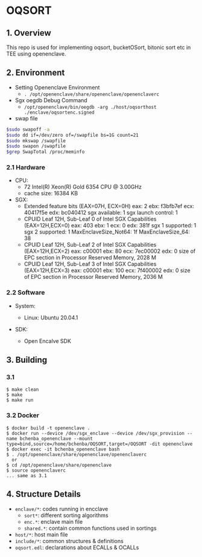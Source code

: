 # OQSORT

## 1. Overview

This repo is used for implementing oqsort, bucketOSort, bitonic sort etc in TEE using openenclave.

## 2. Environment

- Setting Openenclave Environment
  - `. /opt/openenclave/share/openenclave/openenclaverc`
- Sgx oegdb Debug Command
  - `/opt/openenclave/bin/oegdb -arg ./host/oqsorthost ./enclave/oqsortenc.signed `
- swap file

```sh
$sudo swapoff -a
$sudo dd if=/dev/zero of=/swapfile bs=1G count=21
$sudo mkswap /swapfile
$sudo swapon /swapfile
$grep SwapTotal /proc/meminfo
```

### 2.1 Hardware

- CPU:
  - 72 Intel(R) Xeon(R) Gold 6354 CPU @ 3.00GHz
  - cache size: 16384 KB
- SGX:
  - Extended feature bits (EAX=07H, ECX=0H)
    eax: 2 ebx: f3bfb7ef ecx: 40417f5e edx: bc040412
    sgx available: 1
    sgx launch control: 1
  - CPUID Leaf 12H, Sub-Leaf 0 of Intel SGX Capabilities (EAX=12H,ECX=0)
    eax: 403 ebx: 1 ecx: 0 edx: 381f
    sgx 1 supported: 1
    sgx 2 supported: 1
    MaxEnclaveSize_Not64: 1f
    MaxEnclaveSize_64: 38
  - CPUID Leaf 12H, Sub-Leaf 2 of Intel SGX Capabilities (EAX=12H,ECX=2)
    eax: c00001 ebx: 80 ecx: 7ec00002 edx: 0
    size of EPC section in Processor Reserved Memory, 2028 M
  - CPUID Leaf 12H, Sub-Leaf 3 of Intel SGX Capabilities (EAX=12H,ECX=3)
    eax: c00001 ebx: 100 ecx: 7f400002 edx: 0
    size of EPC section in Processor Reserved Memory, 2036 M

### 2.2 Software

- System:

  - Linux: Ubuntu 20.04.1

- SDK:
  - Open Encalve SDK

## 3. Building

### 3.1 
```
$ make clean
$ make
$ make run
```

### 3.2 Docker
```
$ docker build -t openenclave .
$ docker run --device /dev/sgx_enclave --device /dev/sgx_provision --name bchenba_openenclave --mount type=bind,source=/home/bchenba/OQSORT,target=/OQSORT -dit openenclave
$ docker exec -it bchenba_openenclave bash
$ . /opt/openenclave/share/openenclave/openenclaverc
  or
$ cd /opt/openenclave/share/openenclave 
$ source openenclaverc
... same as 3.1
```

## 4. Structure Details

- `enclave/*`: codes running in encclave
  - `sort*`: different sorting algorithms
  - `enc.*`: enclave main file
  - `shared.*`: contain common functions used in sortings
- `host/*`: host main file
- `include/*`: common structures & definitions
- `oqsort.edl`: declarations about ECALLs & OCALLs


